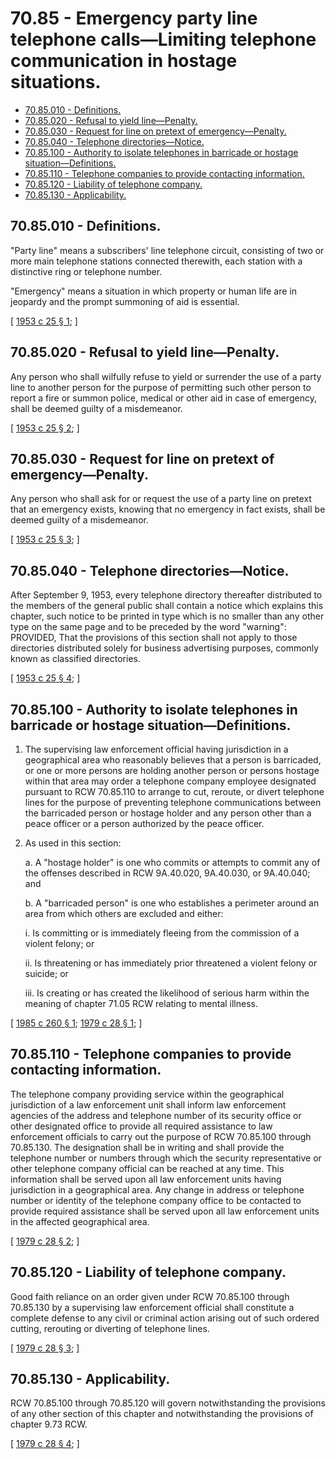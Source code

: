 # 70.85 - Emergency party line telephone calls—Limiting telephone communication in hostage situations.
* [70.85.010 - Definitions.](#7085010---definitions)
* [70.85.020 - Refusal to yield line—Penalty.](#7085020---refusal-to-yield-linepenalty)
* [70.85.030 - Request for line on pretext of emergency—Penalty.](#7085030---request-for-line-on-pretext-of-emergencypenalty)
* [70.85.040 - Telephone directories—Notice.](#7085040---telephone-directoriesnotice)
* [70.85.100 - Authority to isolate telephones in barricade or hostage situation—Definitions.](#7085100---authority-to-isolate-telephones-in-barricade-or-hostage-situationdefinitions)
* [70.85.110 - Telephone companies to provide contacting information.](#7085110---telephone-companies-to-provide-contacting-information)
* [70.85.120 - Liability of telephone company.](#7085120---liability-of-telephone-company)
* [70.85.130 - Applicability.](#7085130---applicability)
## 70.85.010 - Definitions.
"Party line" means a subscribers' line telephone circuit, consisting of two or more main telephone stations connected therewith, each station with a distinctive ring or telephone number.

"Emergency" means a situation in which property or human life are in jeopardy and the prompt summoning of aid is essential.

\[ [1953 c 25 § 1](https://leg.wa.gov/CodeReviser/documents/sessionlaw/1953c25.pdf?cite=1953%20c%2025%20§%201); \]

## 70.85.020 - Refusal to yield line—Penalty.
Any person who shall wilfully refuse to yield or surrender the use of a party line to another person for the purpose of permitting such other person to report a fire or summon police, medical or other aid in case of emergency, shall be deemed guilty of a misdemeanor.

\[ [1953 c 25 § 2](https://leg.wa.gov/CodeReviser/documents/sessionlaw/1953c25.pdf?cite=1953%20c%2025%20§%202); \]

## 70.85.030 - Request for line on pretext of emergency—Penalty.
Any person who shall ask for or request the use of a party line on pretext that an emergency exists, knowing that no emergency in fact exists, shall be deemed guilty of a misdemeanor.

\[ [1953 c 25 § 3](https://leg.wa.gov/CodeReviser/documents/sessionlaw/1953c25.pdf?cite=1953%20c%2025%20§%203); \]

## 70.85.040 - Telephone directories—Notice.
After September 9, 1953, every telephone directory thereafter distributed to the members of the general public shall contain a notice which explains this chapter, such notice to be printed in type which is no smaller than any other type on the same page and to be preceded by the word "warning": PROVIDED, That the provisions of this section shall not apply to those directories distributed solely for business advertising purposes, commonly known as classified directories.

\[ [1953 c 25 § 4](https://leg.wa.gov/CodeReviser/documents/sessionlaw/1953c25.pdf?cite=1953%20c%2025%20§%204); \]

## 70.85.100 - Authority to isolate telephones in barricade or hostage situation—Definitions.
1. The supervising law enforcement official having jurisdiction in a geographical area who reasonably believes that a person is barricaded, or one or more persons are holding another person or persons hostage within that area may order a telephone company employee designated pursuant to RCW 70.85.110 to arrange to cut, reroute, or divert telephone lines for the purpose of preventing telephone communications between the barricaded person or hostage holder and any person other than a peace officer or a person authorized by the peace officer.

2. As used in this section:

   a. A "hostage holder" is one who commits or attempts to commit any of the offenses described in RCW 9A.40.020, 9A.40.030, or 9A.40.040; and

   b. A "barricaded person" is one who establishes a perimeter around an area from which others are excluded and either:

      i. Is committing or is immediately fleeing from the commission of a violent felony; or

      ii. Is threatening or has immediately prior threatened a violent felony or suicide; or

      iii. Is creating or has created the likelihood of serious harm within the meaning of chapter 71.05 RCW relating to mental illness.

\[ [1985 c 260 § 1](https://leg.wa.gov/CodeReviser/documents/sessionlaw/1985c260.pdf?cite=1985%20c%20260%20§%201); [1979 c 28 § 1](https://leg.wa.gov/CodeReviser/documents/sessionlaw/1979c28.pdf?cite=1979%20c%2028%20§%201); \]

## 70.85.110 - Telephone companies to provide contacting information.
The telephone company providing service within the geographical jurisdiction of a law enforcement unit shall inform law enforcement agencies of the address and telephone number of its security office or other designated office to provide all required assistance to law enforcement officials to carry out the purpose of RCW 70.85.100 through 70.85.130. The designation shall be in writing and shall provide the telephone number or numbers through which the security representative or other telephone company official can be reached at any time. This information shall be served upon all law enforcement units having jurisdiction in a geographical area. Any change in address or telephone number or identity of the telephone company office to be contacted to provide required assistance shall be served upon all law enforcement units in the affected geographical area.

\[ [1979 c 28 § 2](https://leg.wa.gov/CodeReviser/documents/sessionlaw/1979c28.pdf?cite=1979%20c%2028%20§%202); \]

## 70.85.120 - Liability of telephone company.
Good faith reliance on an order given under RCW 70.85.100 through 70.85.130 by a supervising law enforcement official shall constitute a complete defense to any civil or criminal action arising out of such ordered cutting, rerouting or diverting of telephone lines.

\[ [1979 c 28 § 3](https://leg.wa.gov/CodeReviser/documents/sessionlaw/1979c28.pdf?cite=1979%20c%2028%20§%203); \]

## 70.85.130 - Applicability.
RCW 70.85.100 through 70.85.120 will govern notwithstanding the provisions of any other section of this chapter and notwithstanding the provisions of chapter 9.73 RCW.

\[ [1979 c 28 § 4](https://leg.wa.gov/CodeReviser/documents/sessionlaw/1979c28.pdf?cite=1979%20c%2028%20§%204); \]

